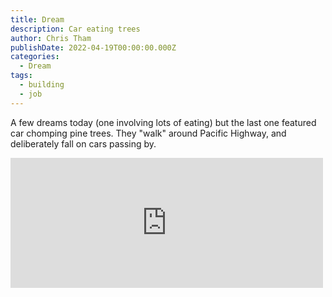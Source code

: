```yaml
---
title: Dream
description: Car eating trees
author: Chris Tham
publishDate: 2022-04-19T00:00:00.000Z
categories:
  - Dream
tags:
  - building
  - job
---
```


A few dreams today (one involving lots of eating) but the last one featured car chomping pine trees. They "walk" around Pacific Highway, and deliberately fall on cars passing by.

<iframe src="https://www.facebook.com/plugins/post.php?href=https%3A%2F%2Fwww.facebook.com%2Fchris1.tham%2Fposts%2Fpfbid02xwy2KveSriQFb2HfAS5MeNud6wkgYwbi1wfFSDUuqAK6yvSo3UCGadsJPYaA4kmyl&show_text=true&width=500" width="500" height="208" style="border:none;overflow:hidden" scrolling="no" frameborder="0" allowfullscreen="true" allow="autoplay; clipboard-write; encrypted-media; picture-in-picture; web-share"></iframe>

